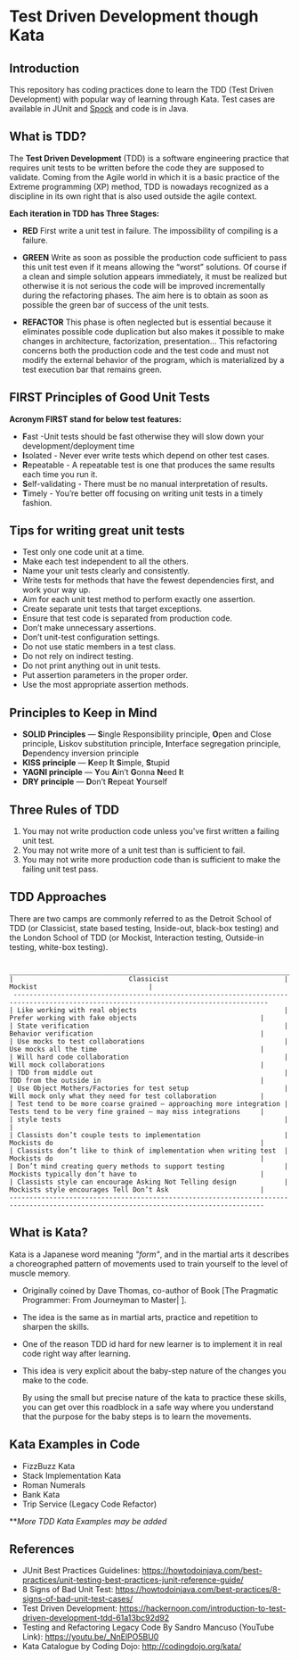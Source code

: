 # Test Driven Development though Kata

## Introduction
This repository has coding practices done to learn the TDD (Test Driven Development) with popular way of learning through Kata. Test cases are available in JUnit and [Spock](http://spockframework.org) and code is in Java.

## What is TDD?
The **Test Driven Development** (TDD) is a software engineering practice that requires unit tests to be written before the code they are supposed to validate. Coming from the Agile world in which it is a basic practice of the Extreme programming (XP) method, TDD is nowadays recognized as a discipline in its own right that is also used outside the agile context.

**Each iteration in TDD has Three Stages:**

- **RED** First write a unit test in failure. The impossibility of compiling is a failure.

- **GREEN** Write as soon as possible the production code sufficient to pass this unit test even if it means allowing the “worst” solutions. Of course if a clean and simple solution appears immediately, it must be realized but otherwise it is not serious the code will be improved incrementally during the refactoring phases. The aim here is to obtain as soon as possible the green bar of success of the unit tests.

- **REFACTOR** This phase is often neglected but is essential because it eliminates possible code duplication but also makes it possible to make changes in architecture, factorization, presentation… This refactoring concerns both the production code and the test code and must not modify the external behavior of the program, which is materialized by a test execution bar that remains green.


## FIRST Principles of Good Unit Tests

**Acronym FIRST stand for below test features:**

- **F**ast -Unit tests should be fast otherwise they will slow down your development/deployment time
- **I**solated - Never ever write tests which depend on other test cases.
- **R**epeatable - A repeatable test is one that produces the same results each time you run it.
- **S**elf-validating - There must be no manual interpretation of results.
- **T**imely - You’re better off focusing on writing unit tests in a timely fashion.

## Tips for writing great unit tests

- Test only one code unit at a time.
- Make each test independent to all the others.
- Name your unit tests clearly and consistently.
- Write tests for methods that have the fewest dependencies first, and work your way up.
- Aim for each unit test method to perform exactly one assertion.
- Create separate unit tests that target exceptions.
- Ensure that test code is separated from production code.
- Don’t make unnecessary assertions.
- Don’t unit-test configuration settings.
- Do not use static members in a test class.
- Do not rely on indirect testing.
- Do not print anything out in unit tests.
- Put assertion parameters in the proper order.
- Use the most appropriate assertion methods.

## Principles to Keep in Mind

- **SOLID Principles** — **S**ingle Responsibility principle, **O**pen and Close principle, **L**iskov substitution principle, **I**nterface segregation principle, **D**ependency inversion principle
- **KISS principle** — **K**eep **I**t **S**imple, **S**tupid
- **YAGNI principle** — **Y**ou **A**in’t **G**onna **N**eed **I**t
- **DRY principle** — **D**on’t **R**epeat **Y**ourself

## Three Rules of TDD

1. You may not write production code unless you've first written a failing unit test.
2. You may not write more of a unit test than is sufficient to fail.
3. You may not write more production code than is sufficient to make the failing unit test pass.


## TDD Approaches
There are two camps are commonly referred to as the Detroit School of TDD (or Classicist, state based testing, Inside-out, black-box testing) and the London School of TDD (or Mockist, Interaction testing, Outside-in testing, white-box testing).
``` 
 _____________________________________________________________________________________________________________________________________
|                             Classicist                             |                             Mockist                            |
 --------------------------------------------------------------------------------------------------------------------------------------
| Like working with real objects                                     | Prefer working with fake objects                               |
| State verification                                                 | Behavior verification                                          |
| Use mocks to test collaborations                                   | Use mocks all the time                                         |
| Will hard code collaboration                                       | Will mock collaborations                                       |
| TDD from middle out                                                | TDD from the outside in                                        |
| Use Object Mothers/Factories for test setup                        | Will mock only what they need for test collaboration           |
| Test tend to be more coarse grained – approaching more integration | Tests tend to be very fine grained – may miss integrations     |
| style tests                                                        |                                                                |
| Classists don’t couple tests to implementation                     | Mockists do                                                    |
| Classists don’t like to think of implementation when writing test  | Mockists do                                                    |
| Don’t mind creating query methods to support testing               | Mockists typically don’t have to                               |
| Classists style can encourage Asking Not Telling design            | Mockists style encourages Tell Don’t Ask                       |
--------------------------------------------------------------------------------------------------------------------------------------
```
## What is Kata?
   Kata is a Japanese word meaning _"form"_, and in the martial arts it describes a choreographed pattern of movements used to train yourself to the level of muscle memory.
   
- Originally coined by Dave Thomas, co-author of Book [The Pragmatic Programmer: From Journeyman to Master| ]. 
- The idea is the same as in martial arts, practice and repetition to sharpen the skills.
- One of the reason TDD id hard for new learner is to implement it in real code right way after learning.
- This idea is very explicit about the baby-step nature of the changes you make to the code.

    By using the small but precise nature of the kata to practice these skills, you can get over this roadblock in a safe way where you understand that the purpose for the baby steps is to learn the movements.

## Kata Examples in Code
- FizzBuzz Kata
- Stack Implementation Kata
- Roman Numerals
- Bank Kata
- Trip Service (Legacy Code Refactor)

**_More TDD Kata Examples may be added_
## References
- JUnit Best Practices Guidelines: https://howtodoinjava.com/best-practices/unit-testing-best-practices-junit-reference-guide/
- 8 Signs of Bad Unit Test: https://howtodoinjava.com/best-practices/8-signs-of-bad-unit-test-cases/
- Test Driven Development:  https://hackernoon.com/introduction-to-test-driven-development-tdd-61a13bc92d92
- Testing and Refactoring Legacy Code By Sandro Mancuso (YouTube Link): https://youtu.be/_NnElPO5BU0
- Kata Catalogue by Coding Dojo: http://codingdojo.org/kata/
